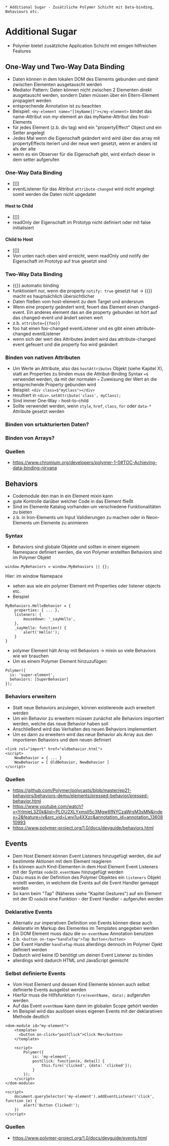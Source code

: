 
    * Additional Sugar - Zusätzliche Polymer Schicht mit Data-binding, Behaviours etc.

# Additional Sugar

- Polymer bietet zusätzliche Application Schicht mit einigen hilfreichen Features


## One-Way und Two-Way Data Binding

- Daten können in dem lokalen DOM des Elements gebunden und damit zwischen Elementen ausgetauscht werden
- Mediator Pattern: Daten können nicht zwischen 2 Elementen direkt ausgetauscht werden, sondern Daten müssen über ein Eltern-Element propagiert werden
- entsprechende Annotation ist zu beachten
- Beispiel: `<my-element name="[[myName]]"></my-element>` bindet das name-Attribut von my-element an das myName-Attribut des host-Elements
- für jedes Element (z.b. div tag) wird ein "propertyEffect" Object und ein Setter angelegt
- Jedes Mal wenn die Eigenschaft geändert wird wird über das array mit propertyEffects iteriert und der neue wert gesetzt, wenn er anders ist als der alte
- wenn es ein Observer für die Eigenschaft gibt, wird einfach dieser in dem setter aufgerufen


### One-Way Data Binding

- [[]]
- eventListener für das Attribut `attribute-changed` wird nicht angelegt somit werden die Daten nicht upgedatet

#### Host to Child

- [[]]
- readOnly der Eigenschaft im Prototyp nicht definiert oder mit false initialisiert


#### Child to Host

- [[]]
- Von unten nach oben wird erreicht, wenn readOnly und notify der Eigenschaft im Prototyp auf true gesetzt sind


### Two-Way Data Binding

- {{}} automatic binding
- funktioniert nur, wenn die property `notify: true` gesetzt hat -> {{}} macht es hauptsächlich übersichtlicher
- Daten fließen vom host-element zu dem Target und andersrum
- Wenn eine property geändert wird, feuert das Element einen changed-event. Ein anderes element das an die property gebunden ist hört auf das changed-event und ändert seinen wert
- z.b. `attribute={{foo}}`
- foo hat einen foo-changed eventListener und es gibt einen attribute-changed eventListener
- wenn sich der wert des Attributes ändert wird das attribute-changed event gefeuert und die property foo wird geändert


### Binden von nativen Attributen

- Um Werte an Attribute, also das `hostAttributes` Objekt (siehe Kapitel X), statt an Properties zu binden muss die Attribut-Binding Syntax `=$` verwendet werden, da mit der normalen `=` Zuweisung der Wert an die entsprechende Property gebunden wird
- Beispiel: `<div class=$"myClass"></div>`
- resultiert in `<div>.setAttribute('class', myClass);`
- Sind immer One-Way - host-to-child
- Sollte verwendet werden, wenn `style`, `href`, `class`, `for` oder `data-*` Attribute gesetzt werden


### Binden von srtukturierten Daten?
### Binden von Arrays?


### Quellen

- https://www.chromium.org/developers/polymer-1-0#TOC-Achieving-data-binding-nirvana


## Behaviors

- Codemodule den man in ein Element mixin kann
- gute Kontrolle darüber welcher Code in das Element fließt
- Sind im Elemente Katalog vorhanden um verschiedene Funktionalitäten zu bieten
- z.b. in Iron-Elements um Input Validierungen zu machen oder in Neon-Elements um Elemente zu animieren


### Syntax

- Behaviors sind globale Objekte und sollten in einem eigenem Namespace definiert werden, die von Polymer erstellten Behaviors sind im Polymer Objekt
```
window.MyBehaviors = window.MyBehaviors || {};
```
Hier: im window Namepace
- sehen aus wie ein polymer Element mit Properties oder listener objects etc.
- Beispiel
```
MyBehaviors.HelloBehavior = {
    properties: { ... },
    listeners: {
        mousedown: '_sayHello',
    },
    _sayHello: function() {
        alert('Hello!');
    }
}
```
- polymer Element hält Array mit Behaviors -> mixin so viele Behaviors wie wir brauchen
- Um es einem Polymer Element hinzuzufügen:
```
Polymer({
  is: 'super-element',
  behaviors: [SuperBehavior]
});
```


### Behaviors erweitern

- Statt neue Behaviors anzulegen, können existierende auch erweitert werden
- Um ein Behavior zu erweitern müssen zunächst alle Behaviors importiert werden, welche das neue Behavior haben soll
- Anschließend wird das Verhalten des neuen Behaviors implementiert
- Um es dann zu erweitern wird das neue Behavior als Array aus den importieren Behaviors und dem neuen definiert
```
<link rel="import" href="oldbehavior.html">
<script>
    NewBehavior = { ... }
    NewBehavior = [ OldBehavior, NewBehavior ]
</script>
```


### Quellen

- https://github.com/Polymer/polycasts/blob/master/ep21-behaviors/behaviors-demo/elements/pressed-behavior/pressed-behavior.html
- https://www.youtube.com/watch?v=YrlmieL3Z0k&list=PLOU2XLYxmsII5c3Mgw6fNYCzaWrsM3sMN&index=2&feature=iv&src_vid=Lwvi1u4XXzc&annotation_id=annotation_1360810993
- https://www.polymer-project.org/1.0/docs/devguide/behaviors.html


## Events

- Dem Host Element können Event Listeners hinzugefügt werden, die auf bestimmte Aktionen mit dem Element reagieren
- Es können auch Kind-Elementen in dem Host Element Event Listeners mit der Syntax `nodeID.eventName` hinzugefügt werden
- Dazu muss in der Definition des Polymer Objektes ein `listeners` Objekt erstellt werden, in welchem die Events auf die Event Handler gemappt werden
- So kann beim "Tap" (Näheres siehe "Kapitel Gestures") auf ein Element mit der ID `nodeID` eine Funktion - der Event Handler - aufgerufen werden


### Deklarative Events

- Alternativ zur imperativen Definition von Events können diese auch deklarativ im Markup des Elementes im Templates angegeben werden
- Ein DOM Element muss dazu die `on-eventName` Annotation benutzen
- z.b. `<button on-tap="handleTap">Tap Button</button>`
- Der Event Handler `handleTap` muss allerdings dennoch im Polymer Ojekt definiert werden
- Dadurch wird keine ID benötigt um deinen Event Listener zu binden
- allerdings wird dadurch HTML und JavaScript gemischt


### Selbst definierte Events

- Vom Host Element und dessen Kind Elemente können auch selbst definierte Events ausgelöst werden
- Hierfür muss die Hilfsfunktion `fire(eventName, data);` aufgerufen werden
- Auf das Event `eventName` kann dann im globalen Scope gehört werden
- Im Beispiel wird das auslösen eines eigenen Events mit der deklarativen Methode deutlich
```
<dom-module id="my-element">
    <template>
      <button on-click="postClick">Click Me</button>
    </template>

    <script>
        Polymer({
            is: 'my-element',
            postClick: function(e, detail) {
                this.fire('clicked', {data: 'clicked'});
            }
        });
    </script>
</dom-module>

<script>
    document.querySelector('my-element').addEventListener('click', function (e) {
        alert('Button Clicked!');
    })
</script>
```


### Quellen

- https://www.polymer-project.org/1.0/docs/devguide/events.html
